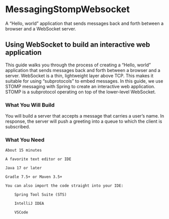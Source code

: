 # MessagingStompWebsocket
A “Hello, world” application that sends messages back and forth between a browser and a WebSocket server.

## Using WebSocket to build an interactive web application
This guide walks you through the process of creating a “Hello, world” application that sends messages back and forth between a browser and a server. WebSocket is a thin, lightweight layer above TCP. This makes it suitable for using “subprotocols” to embed messages. In this guide, we use STOMP messaging with Spring to create an interactive web application. STOMP is a subprotocol operating on top of the lower-level WebSocket.

### What You Will Build

You will build a server that accepts a message that carries a user’s name. In response, the server will push a greeting into a queue to which the client is subscribed.

### What You Need

    About 15 minutes

    A favorite text editor or IDE

    Java 17 or later

    Gradle 7.5+ or Maven 3.5+

    You can also import the code straight into your IDE:

        Spring Tool Suite (STS)

        IntelliJ IDEA

        VSCode

